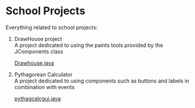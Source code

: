# School Projects

Everything related to school projects:

1. DrawHouse project  
	A project dedicated to using the paints tools provided by the JComponents class
	
	[Drawhouse.java](./javahouse/src)
2. Pythagorean Calculator  
	A project dedicated to using components such as buttons and labels in combination with events
	
	[pythagcalcgui.java](./pythagcalc/src)
